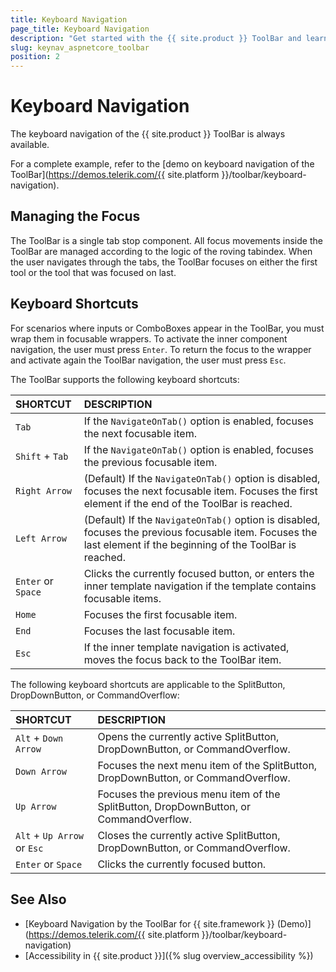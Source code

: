 ```yaml
---
title: Keyboard Navigation
page_title: Keyboard Navigation
description: "Get started with the {{ site.product }} ToolBar and learn about the accessibility support it provides through its keyboard navigation functionality."
slug: keynav_aspnetcore_toolbar
position: 2
---
```


# Keyboard Navigation

The keyboard navigation of the {{ site.product }} ToolBar is always available.

For a complete example, refer to the [demo on keyboard navigation of the ToolBar](https://demos.telerik.com/{{ site.platform }}/toolbar/keyboard-navigation).

## Managing the Focus

The ToolBar is a single tab stop component. All focus movements inside the ToolBar are managed according to the logic of the roving tabindex. When the user navigates through the tabs, the ToolBar focuses on either the first tool or the tool that was focused on last.

## Keyboard Shortcuts

For scenarios where inputs or ComboBoxes appear in the ToolBar, you must wrap them in focusable wrappers. To activate the inner component navigation, the user must press `Enter`. To return the focus to the wrapper and activate again the ToolBar navigation, the user must press `Esc`.

The ToolBar supports the following keyboard shortcuts:

| SHORTCUT | DESCRIPTION |
|:---   |:--- |
| `Tab` |  If the `NavigateOnTab()` option is enabled, focuses the next focusable item. |
| `Shift` + `Tab` |  If the `NavigateOnTab()` option is enabled, focuses the previous focusable item. |
| `Right Arrow` | (Default) If the `NavigateOnTab()` option is disabled, focuses the next focusable item. Focuses the first element if the end of the ToolBar is reached. |
| `Left Arrow` | (Default) If the `NavigateOnTab()` option is disabled, focuses the previous focusable item. Focuses the last element if the beginning of the ToolBar is reached. |
| `Enter` or `Space` | Clicks the currently focused button, or enters the inner template navigation if the template contains focusable items. |
| `Home` | Focuses the first focusable item. |
| `End` | Focuses the last focusable item. |
| `Esc` | If the inner template navigation is activated, moves the focus back to the ToolBar item. |

The following keyboard shortcuts are applicable to the SplitButton, DropDownButton, or CommandOverflow:

| SHORTCUT | DESCRIPTION |
|:---   |:--- |
| `Alt` + `Down Arrow` |  Opens the currently active SplitButton, DropDownButton, or CommandOverflow. |
| `Down Arrow` |  Focuses the next menu item of the SplitButton, DropDownButton, or CommandOverflow. |
| `Up Arrow` |  Focuses the previous menu item of the SplitButton, DropDownButton, or CommandOverflow. |
| `Alt` + `Up Arrow` or `Esc` |  Closes the currently active SplitButton, DropDownButton, or CommandOverflow. |
| `Enter` or `Space` |  Clicks the currently focused button. |

## See Also

* [Keyboard Navigation by the ToolBar for {{ site.framework }} (Demo)](https://demos.telerik.com/{{ site.platform }}/toolbar/keyboard-navigation)
* [Accessibility in {{ site.product }}]({% slug overview_accessibility %})
